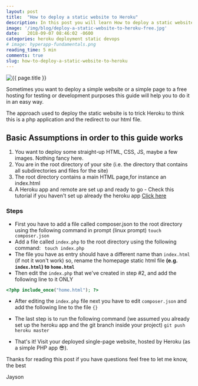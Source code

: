 ```yaml
---
layout: post
title:  "How to deploy a static website to Heroku"
description: In this post you will learn How to deploy a static website to Heroku in minutes and pretty straightforward.
image: '/img/blog/deploy-a-static-website-to-heroku-free.jpg'
date:   2018-09-07 08:46:02 -0600
categories: heroku deployment static devops
# image: hyperapp-fundamentals.png
reading_time: 5 min
comments: true
slug: how-to-deploy-a-static-website-to-heroku
---
```

<img src="{{ page.image }}" alt="{{ page.title }}" class="img-fluid">

Sometimes you want to deploy a simple website or a simple page to a free hosting for testing or development purposes this guide will help you to do it in an easy way.

The approach used to deploy the static website is to trick Heroku to think this is a php application and the redirect to our html file.

## Basic Assumptions in order to this guide works
1. You want to deploy some straight-up HTML, CSS, JS, maybe a few images. Nothing fancy here.
2. You are in the root directory of your site (i.e. the directory that contains all subdirectories and files for the site)
3. The root directory contains a main HTML page,for instance an index.html
4. A Heroku app and remote are set up and ready to go - Check this tutorial if you haven't set up already the heroku app <a href="https://trailhead.salesforce.com/en/modules/heroku_enterprise_baiscs/units/your_first_deployment" target="_blank">Click here</a>

### Steps
- First you have to add a file called composer.json to the root directory using the following command in  prompt (linux prompt) `touch composer.json`
- Add a file called `index.php` to the root directory using the following command: ``` touch index.php```
- The file you have as entry should have a different name than `index.html` (if not it won't work) so, rename the homepage static html file **(e.g. `index.html`) to `home.html`**
- Then edit the `index.php` that we've created in step #2, and add the following line to it ONLY 
```php   
<?php include_once("home.html"); ?> 
```
- After editing the `index.php` file next you have to edit `composer.json` and add the following line to the file `{}`
- The last step is to run the following command (we assumed you already set up the heroku app and the git branch inside your project) ```git push heroku master```


- That's it! Visit your deployed single-page website, hosted by Heroku (as a simple PHP app 😎).


Thanks for reading this post if you have questions feel free to let me know, the best

Jayson
